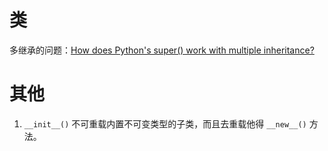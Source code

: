 # 类

多继承的问题：[How does Python's super() work with multiple inheritance?](https://stackoverflow.com/questions/3277367/how-does-pythons-super-work-with-multiple-inheritance)









# 其他

1. `__init__()` 不可重载内置不可变类型的子类，而且去重载他得 `__new__()` 方法。


